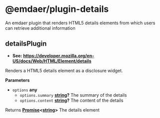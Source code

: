 <!--
  This file was generated by emdaer

  Its template can be found at .emdaer/README.emdaer.md
-->

<h1 id="-emdaer-plugin-details">@emdaer/plugin-details</h1>
<p>An emdaer plugin that renders HTML5 details elements from which users can retrieve additional information</p>
<!-- Generated by documentation.js. Update this documentation by updating the source code. -->
<h2 id="detailsplugin">detailsPlugin</h2>
<ul>
<li><strong>See: <a href="https://developer.mozilla.org/en-US/docs/Web/HTML/Element/details">https://developer.mozilla.org/en-US/docs/Web/HTML/Element/details</a></strong></li>
</ul>
<p>Renders a HTML5 details element as a disclosure widget.</p>
<p><strong>Parameters</strong></p>
<ul>
<li><code>options</code> <strong>any</strong> <ul>
<li><code>options.summary</code> <strong><a href="https://developer.mozilla.org/en-US/docs/Web/JavaScript/Reference/Global_Objects/String">string</a>?</strong> The summary of the details</li>
<li><code>options.content</code> <strong><a href="https://developer.mozilla.org/en-US/docs/Web/JavaScript/Reference/Global_Objects/String">string</a>?</strong> The content of the details</li>
</ul>
</li>
</ul>
<p>Returns <strong><a href="https://developer.mozilla.org/en-US/docs/Web/JavaScript/Reference/Global_Objects/Promise">Promise</a>&lt;<a href="https://developer.mozilla.org/en-US/docs/Web/JavaScript/Reference/Global_Objects/String">string</a>&gt;</strong> The details element</p>
